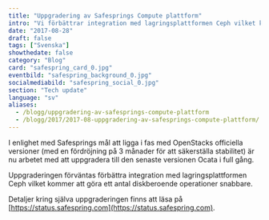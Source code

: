```yaml
---
title: "Uppgradering av Safesprings Compute plattform"
intro: "Vi förbättrar integration med lagringsplattformen Ceph vilket kommer att göra ett antal diskberoende operationer snabbare."
date: "2017-08-28"
draft: false
tags: ["Svenska"]
showthedate: false
category: "Blog"
card: "safespring_card_0.jpg"
eventbild: "safespring_background_0.jpg"
socialmediabild: "safespring_social_0.jpg"
section: "Tech update"
language: "sv"
aliases:
  - /blogg/uppgradering-av-safesprings-compute-plattform
  - /blogg/2017/2017-08-uppgradering-av-safesprings-compute-plattform/
---
```


I enlighet med Safesprings mål att ligga i fas med OpenStacks officiella versioner (med en fördröjning på 3 månader för att säkerställa stabilitet) är nu arbetet med att uppgradera till den senaste versionen Ocata i full gång.

Uppgraderingen förväntas förbättra integration med lagringsplattformen Ceph vilket kommer att göra ett antal diskberoende operationer snabbare.

Detaljer kring själva uppgraderingen finns att läsa på [https://status.safespring.com](https://status.safespring.com).
